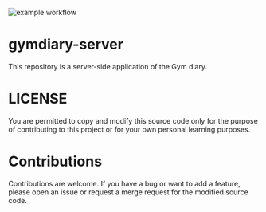 ![example workflow](https://github.com/github/docs/actions/workflows/main.yml/badge.svg)
# gymdiary-server
This repository is a server-side application of the Gym diary.

# LICENSE
You are permitted to copy and modify this source code only for the purpose of contributing to this project or for your own personal learning purposes.

# Contributions
Contributions are welcome.
If you have a bug or want to add a feature, please open an issue or request a merge request for the modified source code.
